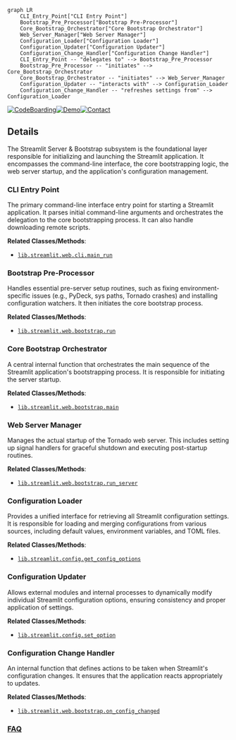 ```mermaid
graph LR
    CLI_Entry_Point["CLI Entry Point"]
    Bootstrap_Pre_Processor["Bootstrap Pre-Processor"]
    Core_Bootstrap_Orchestrator["Core Bootstrap Orchestrator"]
    Web_Server_Manager["Web Server Manager"]
    Configuration_Loader["Configuration Loader"]
    Configuration_Updater["Configuration Updater"]
    Configuration_Change_Handler["Configuration Change Handler"]
    CLI_Entry_Point -- "delegates to" --> Bootstrap_Pre_Processor
    Bootstrap_Pre_Processor -- "initiates" --> Core_Bootstrap_Orchestrator
    Core_Bootstrap_Orchestrator -- "initiates" --> Web_Server_Manager
    Configuration_Updater -- "interacts with" --> Configuration_Loader
    Configuration_Change_Handler -- "refreshes settings from" --> Configuration_Loader
```

[![CodeBoarding](https://img.shields.io/badge/Generated%20by-CodeBoarding-9cf?style=flat-square)](https://github.com/CodeBoarding/GeneratedOnBoardings)[![Demo](https://img.shields.io/badge/Try%20our-Demo-blue?style=flat-square)](https://www.codeboarding.org/demo)[![Contact](https://img.shields.io/badge/Contact%20us%20-%20contact@codeboarding.org-lightgrey?style=flat-square)](mailto:contact@codeboarding.org)

## Details

The Streamlit Server & Bootstrap subsystem is the foundational layer responsible for initializing and launching the Streamlit application. It encompasses the command-line interface, the core bootstrapping logic, the web server startup, and the application's configuration management.

### CLI Entry Point
The primary command-line interface entry point for starting a Streamlit application. It parses initial command-line arguments and orchestrates the delegation to the core bootstrapping process. It can also handle downloading remote scripts.


**Related Classes/Methods**:

- <a href="https://github.com/streamlit/streamlit/blob/develop/lib/streamlit/web/cli.py" target="_blank" rel="noopener noreferrer">`lib.streamlit.web.cli.main_run`</a>


### Bootstrap Pre-Processor
Handles essential pre-server setup routines, such as fixing environment-specific issues (e.g., PyDeck, sys paths, Tornado crashes) and installing configuration watchers. It then initiates the core bootstrap process.


**Related Classes/Methods**:

- <a href="https://github.com/streamlit/streamlit/blob/develop/lib/streamlit/web/bootstrap.py" target="_blank" rel="noopener noreferrer">`lib.streamlit.web.bootstrap.run`</a>


### Core Bootstrap Orchestrator
A central internal function that orchestrates the main sequence of the Streamlit application's bootstrapping process. It is responsible for initiating the server startup.


**Related Classes/Methods**:

- <a href="https://github.com/streamlit/streamlit/blob/develop/lib/streamlit/web/bootstrap.py" target="_blank" rel="noopener noreferrer">`lib.streamlit.web.bootstrap.main`</a>


### Web Server Manager
Manages the actual startup of the Tornado web server. This includes setting up signal handlers for graceful shutdown and executing post-startup routines.


**Related Classes/Methods**:

- <a href="https://github.com/streamlit/streamlit/blob/develop/lib/streamlit/web/bootstrap.py" target="_blank" rel="noopener noreferrer">`lib.streamlit.web.bootstrap.run_server`</a>


### Configuration Loader
Provides a unified interface for retrieving all Streamlit configuration settings. It is responsible for loading and merging configurations from various sources, including default values, environment variables, and TOML files.


**Related Classes/Methods**:

- <a href="https://github.com/streamlit/streamlit/blob/develop/lib/streamlit/config.py" target="_blank" rel="noopener noreferrer">`lib.streamlit.config.get_config_options`</a>


### Configuration Updater
Allows external modules and internal processes to dynamically modify individual Streamlit configuration options, ensuring consistency and proper application of settings.


**Related Classes/Methods**:

- <a href="https://github.com/streamlit/streamlit/blob/develop/lib/streamlit/config.py" target="_blank" rel="noopener noreferrer">`lib.streamlit.config.set_option`</a>


### Configuration Change Handler
An internal function that defines actions to be taken when Streamlit's configuration changes. It ensures that the application reacts appropriately to updates.


**Related Classes/Methods**:

- <a href="https://github.com/streamlit/streamlit/blob/develop/lib/streamlit/web/bootstrap.py" target="_blank" rel="noopener noreferrer">`lib.streamlit.web.bootstrap.on_config_changed`</a>




### [FAQ](https://github.com/CodeBoarding/GeneratedOnBoardings/tree/main?tab=readme-ov-file#faq)